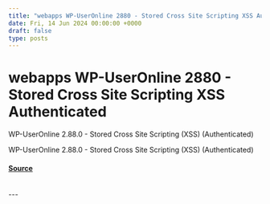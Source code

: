 ```yaml
---
title: "webapps WP-UserOnline 2880 - Stored Cross Site Scripting XSS Authenticated"
date: Fri, 14 Jun 2024 00:00:00 +0000
draft: false
type: posts
---
```

# webapps WP-UserOnline 2880 - Stored Cross Site Scripting XSS Authenticated





WP-UserOnline 2.88.0 - Stored Cross Site Scripting (XSS) (Authenticated)

WP-UserOnline 2.88.0 - Stored Cross Site Scripting (XSS) (Authenticated)

#### [Source](https://www.exploit-db.com/exploits/52048)

<br/>
---
